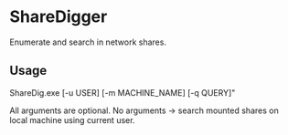 # ShareDigger
Enumerate and search in network shares. 

## Usage
ShareDig.exe [-u USER] [-m MACHINE_NAME] [-q QUERY]"

All arguments are optional. No arguments -> search mounted shares on local machine using current user.
